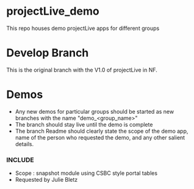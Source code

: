 # projectLive_demo
This repo houses demo projectLive apps for different groups

# Develop Branch
This is the original branch with the V1.0 of projectLive in NF.

# Demos
- Any new demos for particular groups should be started as new branches with the name "demo_<group_name>"
- The branch should stay live until the demo is complete 
- The branch Readme should clearly state the scope of the demo app, name of the person who requested the demo, and any other salient details.

### INCLUDE
- Scope : snapshot module using CSBC style portal tables
- Requested by Julie Bletz
